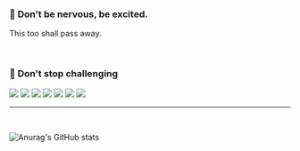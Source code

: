 ### 📍 __Don't be nervous, be excited.__

This too shall pass away.

<br>

### 📍 __Don't stop challenging__

<img src="https://img.shields.io/badge/Python-lightgray?style=flat&logo=Python&logoColor=#3776AB"/>
<img src="https://img.shields.io/badge/Django-lightgray?style=flat&logo=Django&logoColor=#004d40"/>
<img src="https://img.shields.io/badge/Javascript-lightgray?style=flat&logo=Javascript&logoColor=#F7DF1E"/>
<img src="https://img.shields.io/badge/Node.Js-lightgray?style=flat&logo=Node.js&logoColor=#339933"/>
<img src="https://img.shields.io/badge/MySQL-lightgray?style=flat&logo=MySQL&logoColor=#4479A1"/>
<img src="https://img.shields.io/badge/Git-lightgray?style=flat&logo=GIt&logoColor=#F05032"/>
<img src="https://img.shields.io/badge/Github-lightgray?style=flat&logo=Github&logoColor=#181717"/>

<br>

---

<br>

![Anurag's GitHub stats](https://github-readme-stats.vercel.app/api?username=sangwoong03&show_icons=true&theme=swift)
